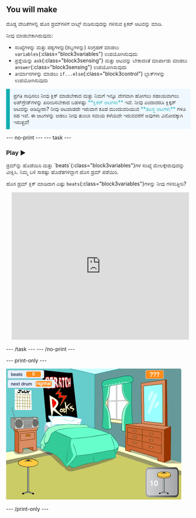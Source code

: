 ## You will make

ದೊಡ್ಡ ವೇದಿಕೆಗಳಲ್ಲಿ ಹೊಸ ಡ್ರಮ್‌ಗಳಿಗೆ ಬೀಟ್ಸ್‌ ನುಡಿಸುವುದನ್ನು ಗಳಿಸುವ ಕ್ಲಿಕರ್‌ ಆಟವನ್ನು ಮಾಡಿ.

ನೀವು ಮಾಡಬೇಕಾಗಿರುವುದು:
+ ಸಂಖ್ಯೆಗಳನ್ನು ಮತ್ತು ಪಠ್ಯಗಳನ್ನು(ಶಬ್ದಗಳನ್ನು) ಸಂಗ್ರಹಣೆ ಮಾಡಲು `variables`{:class="block3variables"} ಉಪಯೋಗಿಸುವುದು
+ ಪ್ರಶ್ನೆಯನ್ನು `ask`{:class="block3sensing"} ಮತ್ತು ಆಟವನ್ನು ಬೇಕಾದಂತೆ ಮಾರ್ಪಾಡು ಮಾಡಲು `answer`{:class="block3sensing"} ಉಪಯೋಗಿಸುವುದು
+ ತೀರ್ಮಾನಗಳನ್ನು ಮಾಡಲು `if...else`{:class="block3control"} ಬ್ಲಾಕ್‌ಗಳನ್ನು ಉಪಯೋಗಿಸುವುದು

<p style="border-left: solid; border-width:10px; border-color: #0faeb0; background-color: aliceblue; padding: 10px;">
ಪ್ರಗತಿ ಸಾಧಿಸಲು ನೀವು ಕ್ಲಿಕ್‌ ಮಾಡಬೇಕಾದ ಮತ್ತು ನಿಮಗೆ ಇನ್ನೂ ವೇಗವಾಗಿ ಹೋಗಲು ಸಹಾಯವಾಗಲು ಅಪ್‌ಗ್ರೇಡ್‌ಗಳನ್ನು ಖರೀದಿಸಬೇಕಾದ ಬಹಳಷ್ಟು <span style="color: #0faeb0">**ಕ್ಲಿಕರ್‌ ಆಟಗಳು**</span> ಇವೆ. ನೀವು ಎಂದಾದರೂ ಕ್ಲಿಕ್ಕರ್ ಆಟವನ್ನು ಆಡಿದ್ದೀರಾ? ನೀವು ಆಟವಾಡದೇ ಇರುವಾಗ ಕೂಡ ಮುಂದುವರಿಯುವ <span style="color: #0faeb0">**ತಟಸ್ಥ ಆಟಗಳು**</span> ಗಳೂ ಸಹ ಇವೆ. ಈ ಆಟಗಳನ್ನು ಆಡಲು ನೀವು ತುಂಬಾ ಸಮಯ ಕಳೆಯದೇ ಇರುವವರೆಗೆ ಅವುಗಳು ವಿನೋದಕ್ಕಾಗಿ ಇರುತ್ತವೆ!</p>

--- no-print --- --- task ---

### Play ▶️
<div style="display: flex; flex-wrap: wrap">
<div style="flex-basis: 175px; flex-grow: 1">  
ಡ್ರಮ್‌ನ್ನು ಹೊಡೆಯಿರಿ ಮತ್ತು `beats`{:class="block3variables"}ಗಳ ಸಂಖ್ಯೆ ಮೇಲಕ್ಕೇರುವುದನ್ನು ವೀಕ್ಷಿಸಿ. ನಿಮ್ಮ ಬಳಿ ಸಾಕಷ್ಟು ಹೊಡೆತಗಳಿದ್ದಾಗ ಹೊಸ ಡ್ರಮ್‌ ಪಡೆಯಿರಿ. 

ಹೊಸ ಡ್ರಮ್‌ ಕ್ಲಿಕ್‌ ಮಾಡಿದಾಗ ಎಷ್ಟು `beats`{:class="block3variables"}ಗಳನ್ನು ನೀವು ಗಳಿಸುತ್ತೀರಿ?
</div>
<div class="scratch-preview" style="margin-left: 15px;">
  <iframe allowtransparency="true" width="485" height="402" src="https://scratch.mit.edu/projects/embed/522323676/?autostart=false" frameborder="0"></iframe>
</div>
</div>

--- /task --- --- /no-print ---

--- print-only ---

![ಪೂರ್ಣಗೊಂಡ ಪ್ರಾಜೆಕ್ಟ್](images/showcase_static.png)

--- /print-only ---
